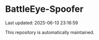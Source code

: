 # BattleEye-Spoofer

Last updated: 2025-06-13 23:16:59

This repository is automatically maintained.
